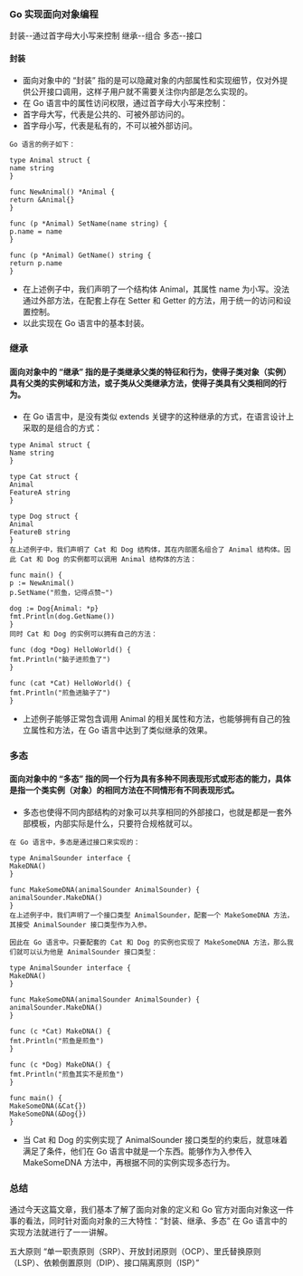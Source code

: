 ### Go 实现面向对象编程
封装--通过首字母大小写来控制
继承--组合
多态--接口
#### 封装
* 面向对象中的 “封装” 指的是可以隐藏对象的内部属性和实现细节，仅对外提供公开接口调用，这样子用户就不需要关注你内部是怎么实现的。
* 在 Go 语言中的属性访问权限，通过首字母大小写来控制：
* 首字母大写，代表是公共的、可被外部访问的。
* 首字母小写，代表是私有的，不可以被外部访问。
```
Go 语言的例子如下：

type Animal struct {
name string
}

func NewAnimal() *Animal {
return &Animal{}
}

func (p *Animal) SetName(name string) {
p.name = name
}

func (p *Animal) GetName() string {
return p.name
}
```
* 在上述例子中，我们声明了一个结构体 Animal，其属性 name 为小写。没法通过外部方法，在配套上存在 Setter 和 Getter 的方法，用于统一的访问和设置控制。
* 以此实现在 Go 语言中的基本封装。

### 继承
#### 面向对象中的 “继承” 指的是子类继承父类的特征和行为，使得子类对象（实例）具有父类的实例域和方法，或子类从父类继承方法，使得子类具有父类相同的行为。
* 在 Go 语言中，是没有类似 extends 关键字的这种继承的方式，在语言设计上采取的是组合的方式：
```
type Animal struct {
Name string
}

type Cat struct {
Animal
FeatureA string
}

type Dog struct {
Animal
FeatureB string
}
在上述例子中，我们声明了 Cat 和 Dog 结构体，其在内部匿名组合了 Animal 结构体。因此 Cat 和 Dog 的实例都可以调用 Animal 结构体的方法：

func main() {
p := NewAnimal()
p.SetName("煎鱼，记得点赞~")

dog := Dog{Animal: *p}
fmt.Println(dog.GetName())
}
同时 Cat 和 Dog 的实例可以拥有自己的方法：

func (dog *Dog) HelloWorld() {
fmt.Println("脑子进煎鱼了")
}

func (cat *Cat) HelloWorld() {
fmt.Println("煎鱼进脑子了")
}
```
* 上述例子能够正常包含调用 Animal 的相关属性和方法，也能够拥有自己的独立属性和方法，在 Go 语言中达到了类似继承的效果。

### 多态
#### 面向对象中的 “多态” 指的同一个行为具有多种不同表现形式或形态的能力，具体是指一个类实例（对象）的相同方法在不同情形有不同表现形式。
* 多态也使得不同内部结构的对象可以共享相同的外部接口，也就是都是一套外部模板，内部实际是什么，只要符合规格就可以。
```
在 Go 语言中，多态是通过接口来实现的：

type AnimalSounder interface {
MakeDNA()
}

func MakeSomeDNA(animalSounder AnimalSounder) {
animalSounder.MakeDNA()
}
在上述例子中，我们声明了一个接口类型 AnimalSounder，配套一个 MakeSomeDNA 方法，其接受 AnimalSounder 接口类型作为入参。

因此在 Go 语言中。只要配套的 Cat 和 Dog 的实例也实现了 MakeSomeDNA 方法，那么我们就可以认为他是 AnimalSounder 接口类型：

type AnimalSounder interface {
MakeDNA()
}

func MakeSomeDNA(animalSounder AnimalSounder) {
animalSounder.MakeDNA()
}

func (c *Cat) MakeDNA() {
fmt.Println("煎鱼是煎鱼")
}

func (c *Dog) MakeDNA() {
fmt.Println("煎鱼其实不是煎鱼")
}

func main() {
MakeSomeDNA(&Cat{})
MakeSomeDNA(&Dog{})
}
```
* 当 Cat 和 Dog 的实例实现了 AnimalSounder 接口类型的约束后，就意味着满足了条件，他们在 Go 语言中就是一个东西。能够作为入参传入 MakeSomeDNA 方法中，再根据不同的实例实现多态行为。

### 总结
通过今天这篇文章，我们基本了解了面向对象的定义和 Go 官方对面向对象这一件事的看法，同时针对面向对象的三大特性：“封装、继承、多态” 在 Go 语言中的实现方法就进行了一一讲解。

五大原则 “单一职责原则（SRP）、开放封闭原则（OCP）、里氏替换原则（LSP）、依赖倒置原则（DIP）、接口隔离原则（ISP）” 
